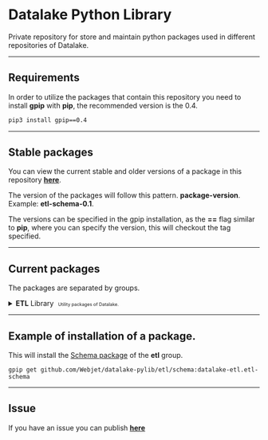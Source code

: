 # **Datalake Python Library**

Private repository for store and maintain python packages used in different repositories of Datalake.

---

## Requirements

In order to utilize the packages that contain this repository you need to install **gpip** with **pip**, the recommended version is the 0.4.

```bash
pip3 install gpip==0.4
```

---

## **Stable packages**

You can view the current stable and older versions of a package in this repository [**here**](https://github.com/Webjet/datalake-pylib/tags).

The version of the packages will follow this pattern. **package-version**. Example: **etl-schema-0.1**.

The versions can be specified in the gpip installation, as the **==** flag similar to **pip**, where you can specify the version, this will checkout the tag specified.

---

## **Current packages**

The packages are separated by groups.

<details>
    <summary>
        <b>ETL</b> Library <span style="margin-left:5px;font-size:9px">Utility packages of Datalake.</span>
    </summary>
    <ul>
        <li>
            <h5>
                <a href="https://github.com/Webjet/datalake-pylib/tree/4b6d91b8ffe0520945a43419b6eb57754ef1ac08/etl/schema">
                    <b>Schema</b> <b style="color:lightblue">etl-schema-0.1</b>
                </a>
            </h5>
            <p style="font-size:10px">
                Normalize dataframes.
            </p>
        </li>
        <li>
            <h5>
                <a href="https://github.com/Webjet/datalake-pylib/tree/main/etl/validation">
                    <b>Validation</b><sub style="color:red"><b>EARLY</b></sub>
                </a>
            </h5>
            <p style="font-size:10px">
                Make comparisons with DataFrames.
            </p>
        </li>
        <li>
            <h5>
                <a href="https://github.com/Webjet/datalake-pylib/tree/main/etl/s3">
                    <b>S3</b><sub style="color:red"><b>EARLY</b></sub>
                </a>
            </h5>
            <p style="font-size:10px">
                Manage and make action on S3 with Pandas DataFrames.
            </p>
        </li>
        <li>
            <h5>
                <a href="https://github.com/Webjet/datalake-pylib/tree/main/etl/database">
                    <b>Database</b><sub style="color:red"><b>EARLY</b></sub>
                </a>
            </h5>
            <p style="font-size:10px">
                Interact with AWS Athena or Postgres, send queries or get dataframes.
            </p>
        </li>
        <li>
            <h5>
                <a href="https://github.com/Webjet/datalake-pylib/tree/main/etl/aws">
                    <b>AWS</b><sub style="color:red"><b>EARLY</b></sub>
                </a>
            </h5>
            <p style="font-size:10px">
                Some usefull AWS methods that let your code be more dynamically.
                Example, detect when the machine that is running your code is a Lambda function.
            </p>
        </li>
        <li>
            <h5>
                <a href="https://github.com/Webjet/datalake-pylib/tree/main/etl/utils">
                    <b>Utils</b><sub style="color:red"><b>EARLY</b></sub>
                </a>
            </h5>
            <p style="font-size:10px">
                Some usefull utilities without a common property but are utilized in the ETL repository. Example, send alarm to teams, loggin utility for making prints more complex.
            </p>
        </li>
    </ul>
</details>

---

## Example of installation of a package.

This will install the [Schema package](https://github.com/Webjet/datalake-pylib/tree/main/etl/schema) of the **etl** group.

```
gpip get github.com/Webjet/datalake-pylib/etl/schema:datalake-etl.etl-schema
```

---

## Issue

If you have an issue you can publish [**here**](https://github.com/Webjet/datalake-pylib/issues)

